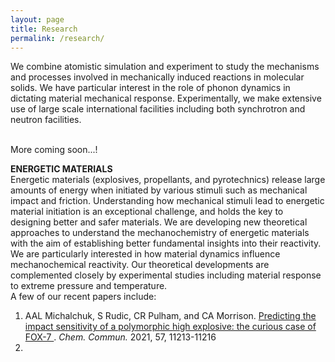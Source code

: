 ```yaml
---
layout: page
title: Research
permalink: /research/
---
```


We combine atomistic simulation and experiment to study the mechanisms and processes involved in mechanically induced reactions in molecular solids. We have particular interest in the role of phonon dynamics in dictating material mechanical response. Experimentally, we make extensive use of large scale international facilities including both synchrotron and neutron facilities. <br> <br> 

More coming soon...!


<b> ENERGETIC MATERIALS </b> <br>
Energetic materials (explosives, propellants, and pyrotechnics) release large amounts of energy when initiated by various stimuli such as mechanical impact and friction. Understanding how mechanical stimuli lead to energetic material initiation is an exceptional challenge, and holds the key to designing better and safer materials. We are developing new theoretical approaches to understand the mechanochemistry of energetic materials with the aim of establishing better fundamental insights into their reactivity. We are particularly interested in how material dynamics influence mechanochemical reactivity. Our theoretical developments are complemented closely by experimental studies including material response to extreme pressure and temperature. <br> A few of our recent papers include: <br>
  1. AAL Michalchuk, S Rudic, CR Pulham, and CA Morrison. <a href="https://pubs.rsc.org/en/content/articlehtml/2021/cc/d1cc03906g">Predicting the impact sensitivity of a polymorphic high explosive: the curious case of FOX-7 </a>. <i> Chem. Commun. </i> 2021, 57, 11213-11216
  2.

